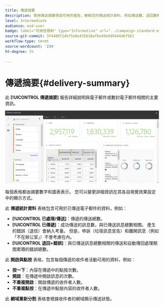 ```yaml
---
title: 傳遞摘要
description: 使用傳送摘要現成可用的報告，瞭解您的傳送統計資料，例如傳送數、退回數和開啟數。
level: Intermediate
audience: end-user
badge: label="可用性限制" type="Informative" url="../campaign-standard-migration-home.md" tooltip="僅限Campaign Standard已移轉的使用者"
source-git-commit: 3f4400f24b75e8e435610afbe49e9d9444dbf563
workflow-type: tm+mt
source-wordcount: '234'
ht-degree: 1%

---
```


# 傳遞摘要{#delivery-summary}

此 **[!UICONTROL 傳遞摘要]** 報告詳細說明與電子郵件或數封電子郵件相關的主要資訊。

![](assets/campaign_reports_1.png)

每個表格都由摘要數字和圖表表示。 您可以變更詳細資訊在其各自視覺效果設定中的顯示方式。

此 **傳遞統計資料** 表格包含可用於已傳送電子郵件的資料，例如：

* **[!UICONTROL 已處理/傳送]**：傳遞的傳送總數。
* **[!UICONTROL 已傳遞]**：成功傳送的訊息數，與已傳送訊息總數相關。 產生的錯誤（退信）會納入考量。 但是，申訴（垃圾訊息宣告）和離開訊息（例如「不在辦公室」）不會考慮在內。
* **[!UICONTROL 退回+錯誤]**：與已傳送訊息總數相關的傳送和自動傳回處理期間累積的錯誤總數。

此 **開啟與點按** 表格，包含每個傳遞的收件者活動可用的資料，例如：

* **按一下**：內容在傳遞中的點按次數。
* **開啟**：在傳遞中開啟訊息的次數。
* **不重複開啟**：開啟傳遞的收件者人數。
* **不重複點按**：在傳遞中點按內容的收件者人數。

此 **網域重新分割** 表格會根據收件者的網域顯示傳送狀態。
